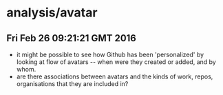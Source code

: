 # analysis/avatar

## Fri Feb 26 09:21:21 GMT 2016

- it might be possible to see how Github has been 'personalized' by looking at flow of avatars -- when were they created or added, and by whom. 
- are there associations between avatars and the kinds of work, repos, organisations that they are included in?
